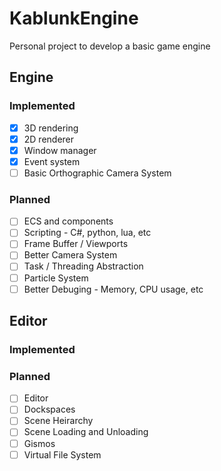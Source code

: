 # KablunkEngine

Personal project to develop a basic game engine

## Engine

### Implemented

- [x] 3D rendering
- [x] 2D renderer
- [x] Window manager
- [x] Event system
- [ ] Basic Orthographic Camera System

### Planned
- [ ] ECS and components
- [ ] Scripting - C#, python, lua, etc
- [ ] Frame Buffer / Viewports
- [ ] Better Camera System
- [ ] Task / Threading Abstraction
- [ ] Particle System
- [ ] Better Debuging - Memory, CPU usage, etc

## Editor

### Implemented

### Planned

- [ ] Editor
- [ ] Dockspaces
- [ ] Scene Heirarchy
- [ ] Scene Loading and Unloading
- [ ] Gismos
- [ ] Virtual File System
